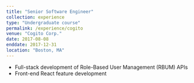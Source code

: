 ```yaml
---
title: "Senior Software Engineer"
collection: experience
type: "Undergraduate course"
permalink: /experience/cogito
venue: "Cogito Corp."
date: 2017-08-08
enddate: 2017-12-31
location: "Boston, MA"
---
```

<ul>
<li>Full-stack development of Role-Based User Management (RBUM) APIs</li>
<li>Front-end React feature development</li>
</ul>
<!-- Heading 1 -->
<!-- ====== -->

<!-- Heading 2 -->
<!-- ====== -->

<!-- Heading 3 -->
<!-- ====== -->
